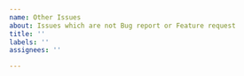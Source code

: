 ```yaml
---
name: Other Issues
about: Issues which are not Bug report or Feature request
title: ''
labels: ''
assignees: ''

---
```



